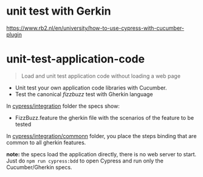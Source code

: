 # unit test with Gerkin

<https://www.rb2.nl/en/university/how-to-use-cypress-with-cucumber-plugin>

# unit-test-application-code

> Load and unit test application code without loading a web page

- Unit test your own application code libraries with Cucumber.
- Test the canonical *fizzbuzz* test  with Gherkin language

In [cypress/integration](cypress/integration) folder the specs show:

- FizzBuzz.feature
the gherkin file with the scenarios of the feature to be tested

In [cypress/integration/commonn](cypress/integration/common) folder, you place the steps binding that are common to all gherkin features.

**note:** the specs load the application directly, there is no web server to start.
 Just do `npm run cypress:bdd` to open Cypress and run only the Cucumber/Gherkin specs.
